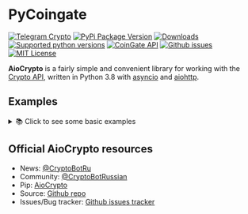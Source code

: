 # PyCoingate

[![Telegram Crypto](https://img.shields.io/badge/telegram-ErVinTract-blue.svg?style=flat)](https://t.me/ErVinTract)
[![PyPi Package Version](https://img.shields.io/pypi/v/aiocrypto.svg?style=flat)](https://pypi.python.org/pypi/AioCrypto)
[![Downloads](https://img.shields.io/pypi/dm/aiocrypto.svg?style=flat)](https://pypi.python.org/pypi/pycoingate)
[![Supported python versions](https://img.shields.io/pypi/pyversions/aiocrypto.svg?style=flat)](https://pypi.python.org/pypi/aiocrypto)
[![CoinGate API](https://img.shields.io/badge/AioCrypto-1.1.1-green.svg?style=flat)](https://developer.coingate.com/v2/docs/)
[![Github issues](https://img.shields.io/github/issues/ErVinTract/AioCrypto.svg?style=flat-square)](https://github.com/ErVinTracst/PyCoingate/issues)
[![MIT License](https://img.shields.io/pypi/l/aiocrypto.svg?style=flat-square)](https://opensource.org/licenses/Apache-2.0)

**AioCrypto** is a fairly simple and convenient library for working with the [Crypto API](https://help.crypt.bot/crypto-pay-api), written in Python 3.8 with [asyncio](https://docs.python.org/3/library/asyncio.html) and [aiohttp](https://github.com/aio-libs/aiohttp).

## Examples

<details>
  <summary>📚 Click to see some basic examples</summary>
 
**Few steps before getting started...**

- Install latest stable version of pycoingate, simply running `pip install AioCrypto`
    
###  - Get me

```python
from aiocrypto import CryptoApi

async def main():
    app = CryptoApi(token='12345:AaSvhiRsAHazxVB91KIB1dwia0OkmN')
    print(await app.get_me()) # App(app_id=12345, name='Magni..

```

###  - Get Balance

```python
from aiocrypto import CryptoApi

async def main():
    app = CryptoApi(token='12345:AaSvhiRsAHazxVB91KIB1dwia0OkmN')
    balances = await app.get_balance()
    print(balances) # List[Balance(...), Balance(...)]
    # print(balances[0]) Balance(currency_code='BTC', available=1.027)

```

### - Create Invoice 

```
from aiocrypto import CryptoApi

async def main():
    app = CryptoApi(token='12345:AaSvhiRsAHazxVB91KIB1dwia0OkmN')
    invoice = await app.create_invoice(asset="ETH", amount="0.023")
    print(invoice) 
    # {'invoice_id': 229875, 'status': 'active', ...}
```

### Moar!

You can find more examples in [`examples/`](https://github.com/ErVinTract/AioCrypto/tree/main/examples) directory

</details>

## Official AioCrypto resources

- News: [@CryptoBotRu](https://t.me/CryptoBotRU)
- Community: [@CryptoBotRussian](https://t.me/CryptoBotRussian)
- Pip: [AioCrypto](https://pypi.python.org/pypi/AioCrypto)
- Source: [Github repo](https://github.com/ErVinTract/AioCrypto)
- Issues/Bug tracker: [Github issues tracker](https://github.com/ErVinTract/AioCrypto/issues>)
